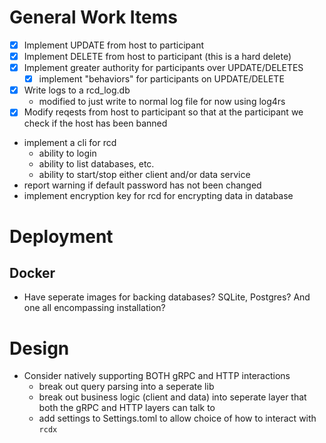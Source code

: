 # General Work Items
- [X] Implement UPDATE from host to participant
- [X] Implement DELETE from host to participant (this is a hard delete)
- [X] Implement greater authority for participants over UPDATE/DELETES
    - [X] implement "behaviors" for participants on UPDATE/DELETE
- [X] Write logs to a rcd_log.db 
    - modified to just write to normal log file for now using log4rs
- [X] Modify reqests from host to participant so that at the participant we check if the host has been banned
- implement a cli for rcd
    - ability to login
    - ability to list databases, etc.
    - ability to start/stop either client and/or data service
- report warning if default password has not been changed
- implement encryption key for rcd for encrypting data in database

# Deployment
## Docker 
- Have seperate images for backing databases? SQLite, Postgres? And one all encompassing installation?

# Design 
- Consider natively supporting BOTH gRPC and HTTP interactions
    - break out query parsing into a seperate lib
    - break out business logic (client and data) into seperate layer that both the gRPC and HTTP layers can talk to
    - add settings to Settings.toml to allow choice of how to interact with `rcdx`



    